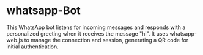 # whatsapp-Bot
This WhatsApp bot listens for incoming messages and responds with a personalized greeting when it receives the message "hi". It uses whatsapp-web.js to manage the connection and session, generating a QR code for initial authentication.
